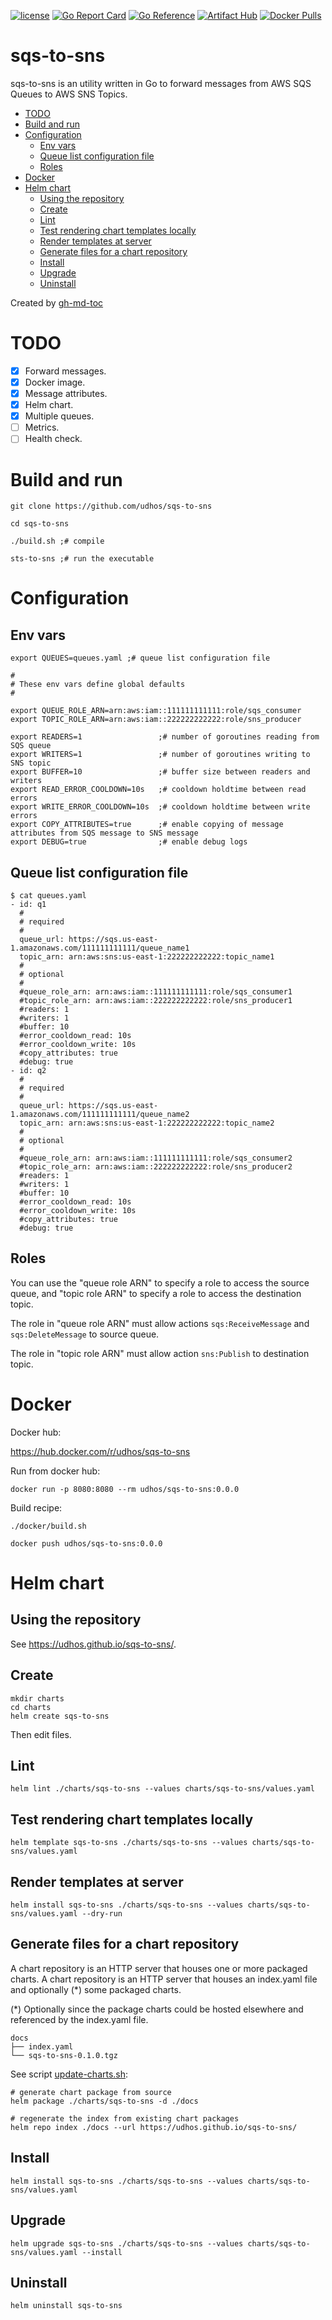 [![license](http://img.shields.io/badge/license-MIT-blue.svg)](https://github.com/udhos/sqs-to-sns/blob/main/LICENSE)
[![Go Report Card](https://goreportcard.com/badge/github.com/udhos/sqs-to-sns)](https://goreportcard.com/report/github.com/udhos/sqs-to-sns)
[![Go Reference](https://pkg.go.dev/badge/github.com/udhos/sqs-to-sns.svg)](https://pkg.go.dev/github.com/udhos/sqs-to-sns)
[![Artifact Hub](https://img.shields.io/endpoint?url=https://artifacthub.io/badge/repository/sqs-to-sns)](https://artifacthub.io/packages/search?repo=sqs-to-sns)
[![Docker Pulls](https://img.shields.io/docker/pulls/udhos/sqs-to-sns)](https://hub.docker.com/r/udhos/sqs-to-sns)

# sqs-to-sns

sqs-to-sns is an utility written in Go to forward messages from AWS SQS Queues to AWS SNS Topics.

* [TODO](#todo)
* [Build and run](#build-and-run)
* [Configuration](#configuration)
  * [Env vars](#env-vars)
  * [Queue list configuration file](#queue-list-configuration-file)
  * [Roles](#roles)
* [Docker](#docker)
* [Helm chart](#helm-chart)
  * [Using the repository](#using-the-repository)
  * [Create](#create)
  * [Lint](#lint)
  * [Test rendering chart templates locally](#test-rendering-chart-templates-locally)
  * [Render templates at server](#render-templates-at-server)
  * [Generate files for a chart repository](#generate-files-for-a-chart-repository)
  * [Install](#install)
  * [Upgrade](#upgrade)
  * [Uninstall](#uninstall)

Created by [gh-md-toc](https://github.com/ekalinin/github-markdown-toc.go)

# TODO

- [X] Forward messages.
- [X] Docker image.
- [X] Message attributes.
- [X] Helm chart.
- [X] Multiple queues.
- [ ] Metrics.
- [ ] Health check.

# Build and run

```
git clone https://github.com/udhos/sqs-to-sns

cd sqs-to-sns

./build.sh ;# compile

sts-to-sns ;# run the executable
```

# Configuration

## Env vars

```
export QUEUES=queues.yaml ;# queue list configuration file

#
# These env vars define global defaults
#

export QUEUE_ROLE_ARN=arn:aws:iam::111111111111:role/sqs_consumer
export TOPIC_ROLE_ARN=arn:aws:iam::222222222222:role/sns_producer

export READERS=1                 ;# number of goroutines reading from SQS queue
export WRITERS=1                 ;# number of goroutines writing to SNS topic
export BUFFER=10                 ;# buffer size between readers and writers
export READ_ERROR_COOLDOWN=10s   ;# cooldown holdtime between read errors
export WRITE_ERROR_COOLDOWN=10s  ;# cooldown holdtime between write errors
export COPY_ATTRIBUTES=true      ;# enable copying of message attributes from SQS message to SNS message
export DEBUG=true                ;# enable debug logs
```

## Queue list configuration file

```
$ cat queues.yaml
- id: q1
  #
  # required
  #
  queue_url: https://sqs.us-east-1.amazonaws.com/111111111111/queue_name1
  topic_arn: arn:aws:sns:us-east-1:222222222222:topic_name1
  #
  # optional
  #
  #queue_role_arn: arn:aws:iam::111111111111:role/sqs_consumer1
  #topic_role_arn: arn:aws:iam::222222222222:role/sns_producer1
  #readers: 1
  #writers: 1
  #buffer: 10
  #error_cooldown_read: 10s
  #error_cooldown_write: 10s
  #copy_attributes: true
  #debug: true
- id: q2
  #
  # required
  #
  queue_url: https://sqs.us-east-1.amazonaws.com/111111111111/queue_name2
  topic_arn: arn:aws:sns:us-east-1:222222222222:topic_name2
  #
  # optional
  #
  #queue_role_arn: arn:aws:iam::111111111111:role/sqs_consumer2
  #topic_role_arn: arn:aws:iam::222222222222:role/sns_producer2
  #readers: 1
  #writers: 1
  #buffer: 10
  #error_cooldown_read: 10s
  #error_cooldown_write: 10s
  #copy_attributes: true
  #debug: true
```

## Roles

You can use the "queue role ARN" to specify a role to access the source queue, and "topic role ARN" to specify a role to access the destination topic.

The role in "queue role ARN" must allow actions `sqs:ReceiveMessage` and `sqs:DeleteMessage` to source queue.

The role in "topic role ARN" must allow action `sns:Publish` to destination topic.

# Docker

Docker hub:

https://hub.docker.com/r/udhos/sqs-to-sns

Run from docker hub:

```
docker run -p 8080:8080 --rm udhos/sqs-to-sns:0.0.0
```

Build recipe:

```
./docker/build.sh

docker push udhos/sqs-to-sns:0.0.0
```

# Helm chart

## Using the repository

See https://udhos.github.io/sqs-to-sns/.

## Create

```
mkdir charts
cd charts
helm create sqs-to-sns
```

Then edit files.

## Lint

```
helm lint ./charts/sqs-to-sns --values charts/sqs-to-sns/values.yaml
```

## Test rendering chart templates locally

```
helm template sqs-to-sns ./charts/sqs-to-sns --values charts/sqs-to-sns/values.yaml
```

## Render templates at server

```
helm install sqs-to-sns ./charts/sqs-to-sns --values charts/sqs-to-sns/values.yaml --dry-run
```

## Generate files for a chart repository

A chart repository is an HTTP server that houses one or more packaged charts.
A chart repository is an HTTP server that houses an index.yaml file and optionally (*) some packaged charts.

(*) Optionally since the package charts could be hosted elsewhere and referenced by the index.yaml file.

    docs
    ├── index.yaml
    └── sqs-to-sns-0.1.0.tgz

See script [update-charts.sh](update-charts.sh):

    # generate chart package from source
    helm package ./charts/sqs-to-sns -d ./docs

    # regenerate the index from existing chart packages
    helm repo index ./docs --url https://udhos.github.io/sqs-to-sns/

## Install

```
helm install sqs-to-sns ./charts/sqs-to-sns --values charts/sqs-to-sns/values.yaml
```

## Upgrade

```
helm upgrade sqs-to-sns ./charts/sqs-to-sns --values charts/sqs-to-sns/values.yaml --install
```

## Uninstall

```
helm uninstall sqs-to-sns
```
